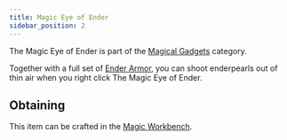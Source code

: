 ```yaml
---
title: Magic Eye of Ender
sidebar_position: 2
---
```


The Magic Eye of Ender is part of the [Magical Gadgets](Magical-Gadgets) category.  

Together with a full set of [Ender Armor](Magical-Armor#Ender-Armor), you can shoot enderpearls out of thin air when you right click The Magic Eye of Ender.

## Obtaining

This item can be crafted in the [Magic Workbench](Magic-Workbench).
